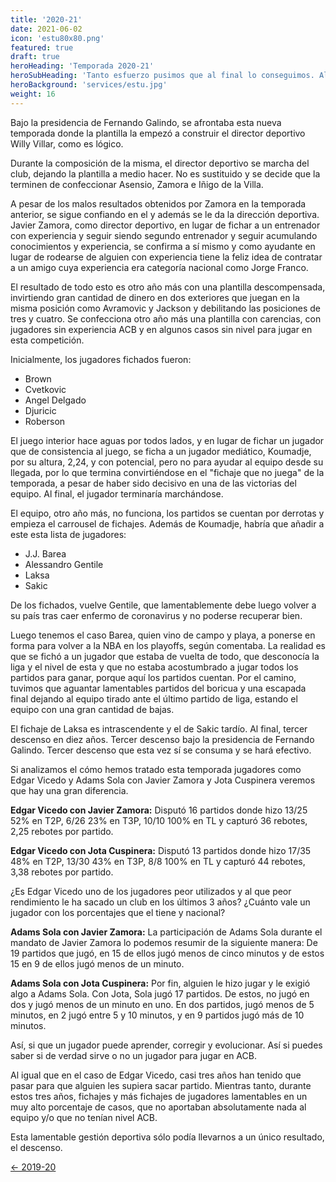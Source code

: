 ```yaml
---
title: '2020-21'
date: 2021-06-02
icon: 'estu80x80.png'
featured: true
draft: true
heroHeading: 'Temporada 2020-21'
heroSubHeading: 'Tanto esfuerzo pusimos que al final lo conseguimos. Al final, descendimos.'
heroBackground: 'services/estu.jpg'
weight: 16
---
```


Bajo la presidencia de Fernando Galindo, se afrontaba esta nueva temporada donde la plantilla la empezó a construir el director deportivo Willy Villar, como es lógico.

Durante la composición de la misma, el director deportivo se marcha del club, dejando la plantilla a medio hacer. No es sustituido y se decide que la terminen de confeccionar Asensio, Zamora e Iñigo de la Villa. 

A pesar de los malos resultados obtenidos por Zamora en la temporada anterior, se sigue confiando en el y además se le da la dirección deportiva. Javier Zamora, como director deportivo, en lugar de fichar a un entrenador con experiencia y seguir siendo segundo entrenador y seguir acumulando conocimientos y experiencia, se confirma a sí mismo y como ayudante en lugar de rodearse de alguien con experiencia tiene la feliz idea de contratar a un amigo cuya experiencia era categoría nacional como Jorge Franco.

El resultado de todo esto es otro año más con una plantilla descompensada, invirtiendo gran cantidad de dinero en dos exteriores que juegan en la misma posición como Avramovic y Jackson y debilitando las posiciones de tres y cuatro. Se confecciona otro año más una plantilla con carencias, con jugadores sin experiencia ACB y en algunos casos sin nivel para jugar en esta competición. 

Inicialmente, los jugadores fichados fueron:
* Brown
* Cvetkovic
* Angel Delgado
* Djuricic
* Roberson

El juego interior hace aguas por todos lados, y en lugar de fichar un jugador que de consistencia al juego, se ficha a un jugador mediático, Koumadje, por su altura, 2,24, y con potencial, pero no para ayudar al equipo desde su llegada, por lo que termina convirtiéndose en el "fichaje que no juega" de la temporada, a pesar de haber sido decisivo en una de las victorias del equipo. Al final, el jugador terminaría marchándose.

El equipo, otro año más, no funciona, los partidos se cuentan por derrotas y empieza el carrousel de fichajes. Además de Koumadje, habría que añadir a este esta lista de jugadores:
* J.J. Barea
* Alessandro Gentile
* Laksa
* Sakic

De los fichados, vuelve Gentile, que lamentablemente debe luego volver a su país tras caer enfermo de coronavirus y no poderse recuperar bien.

Luego tenemos el caso Barea, quien vino de campo y playa, a ponerse en forma para volver a la NBA en los playoffs, según comentaba. La realidad es que se fichó a un jugador que estaba de vuelta de todo, que desconocía la liga y el nivel de esta y que no estaba acostumbrado a jugar todos los partidos para ganar, porque aquí los partidos cuentan. Por el camino, tuvimos que aguantar lamentables partidos del boricua y una escapada final dejando al equipo tirado ante el último partido de liga, estando el equipo con una gran cantidad de bajas.

El fichaje de Laksa es intrascendente y el de Sakic tardío. Al final, tercer descenso en diez años. Tercer descenso bajo la presidencia de Fernando Galindo. Tercer descenso que esta vez sí se consuma y se hará efectivo.

Si analizamos el cómo hemos tratado esta temporada jugadores como Edgar Vicedo y Adams Sola con Javier Zamora y Jota Cuspinera veremos que hay una gran diferencia.

**Edgar Vicedo con Javier Zamora:**
Disputó 16 partidos donde hizo 13/25 52% en T2P, 6/26 23% en T3P, 10/10 100% en TL y capturó 36 rebotes, 2,25 rebotes por partido.

**Edgar Vicedo con Jota Cuspinera:**
Disputó 13 partidos donde hizo 17/35 48% en T2P, 13/30 43% en T3P, 8/8 100% en TL y capturó 44 rebotes, 3,38 rebotes por partido.

¿Es Edgar Vicedo uno de los jugadores peor utilizados y al que peor rendimiento le ha sacado un club en los últimos 3 años? ¿Cuánto vale un jugador con los porcentajes que el tiene y nacional?

**Adams Sola con Javier Zamora:**
La participación de Adams Sola durante el mandato de Javier Zamora lo podemos resumir de la siguiente manera: De 19 partidos que jugó, en 15 de ellos jugó menos de cinco minutos y de estos 15 en 9 de ellos jugó menos de un minuto.

**Adams Sola con Jota Cuspinera:**
Por fin, alguien le hizo jugar y le exigió algo a Adams Sola. Con Jota, Sola jugó 17 partidos. De estos, no jugó en dos y jugó menos de un minuto en uno. En dos partidos, jugó menos de 5 minutos, en 2 jugó entre 5 y 10 minutos, y en 9 partidos jugó más de 10 minutos. 

Así, si que un jugador puede aprender, corregir y evolucionar. Así si puedes saber si de verdad sirve o no un jugador para jugar en ACB.

Al igual que en el caso de Edgar Vicedo, casi tres años han tenido que pasar para que alguien les supiera sacar partido. Mientras tanto, durante estos tres años, fichajes y más fichajes de jugadores lamentables en un muy alto porcentaje de casos, que no aportaban absolutamente nada al equipo y/o que no tenían nivel ACB. 

Esta lamentable gestión deportiva sólo podía llevarnos a un único resultado, el descenso.

[← 2019-20](https://nuestroestu.es/cronologia/2019-20/)